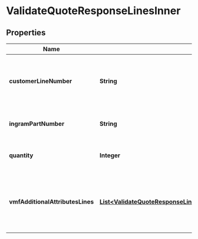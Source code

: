 

# ValidateQuoteResponseLinesInner


## Properties

| Name | Type | Description | Notes |
|------------ | ------------- | ------------- | -------------|
|**customerLineNumber** | **String** | The reseller&#39;s line item number for reference in their system. |  [optional] |
|**ingramPartNumber** | **String** | Unique Ingram Micro part number. |  [optional] |
|**quantity** | **Integer** | The quantity of the line item. |  [optional] |
|**vmfAdditionalAttributesLines** | [**List&lt;ValidateQuoteResponseLinesInnerVmfAdditionalAttributesLinesInner&gt;**](ValidateQuoteResponseLinesInnerVmfAdditionalAttributesLinesInner.md) | The object containing the list of fields required at a line level by the vendor. |  [optional] |




